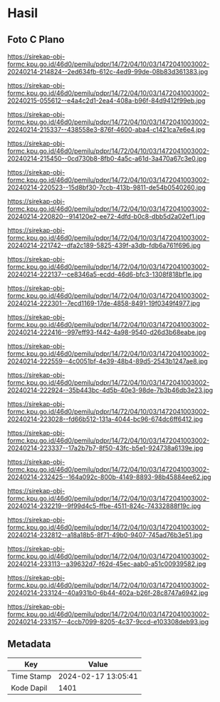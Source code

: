 # Hasil

## Foto C Plano

https://sirekap-obj-formc.kpu.go.id/46d0/pemilu/pdpr/14/72/04/10/03/1472041003002-20240214-214824--2ed634fb-612c-4ed9-99de-08b83d361383.jpg

https://sirekap-obj-formc.kpu.go.id/46d0/pemilu/pdpr/14/72/04/10/03/1472041003002-20240215-055612--e4a4c2d1-2ea4-408a-b96f-84d9412f99eb.jpg

https://sirekap-obj-formc.kpu.go.id/46d0/pemilu/pdpr/14/72/04/10/03/1472041003002-20240214-215337--438558e3-876f-4600-aba4-c1421ca7e6e4.jpg

https://sirekap-obj-formc.kpu.go.id/46d0/pemilu/pdpr/14/72/04/10/03/1472041003002-20240214-215450--0cd730b8-8fb0-4a5c-a61d-3a470a67c3e0.jpg

https://sirekap-obj-formc.kpu.go.id/46d0/pemilu/pdpr/14/72/04/10/03/1472041003002-20240214-220523--15d8bf30-7ccb-413b-9811-de54b0540260.jpg

https://sirekap-obj-formc.kpu.go.id/46d0/pemilu/pdpr/14/72/04/10/03/1472041003002-20240214-220820--914120e2-ee72-4dfd-b0c8-dbb5d2a02ef1.jpg

https://sirekap-obj-formc.kpu.go.id/46d0/pemilu/pdpr/14/72/04/10/03/1472041003002-20240214-221742--dfa2c189-5825-439f-a3db-fdb6a761f696.jpg

https://sirekap-obj-formc.kpu.go.id/46d0/pemilu/pdpr/14/72/04/10/03/1472041003002-20240214-222137--ce8346a5-ecdd-46d6-bfc3-1308f818bf1e.jpg

https://sirekap-obj-formc.kpu.go.id/46d0/pemilu/pdpr/14/72/04/10/03/1472041003002-20240214-222301--7ecd1169-17de-4858-8491-19f0349f4977.jpg

https://sirekap-obj-formc.kpu.go.id/46d0/pemilu/pdpr/14/72/04/10/03/1472041003002-20240214-222416--997eff93-f442-4a98-9540-d26d3b68eabe.jpg

https://sirekap-obj-formc.kpu.go.id/46d0/pemilu/pdpr/14/72/04/10/03/1472041003002-20240214-222559--4c0051bf-4e39-48b4-89d5-2543b1247ae8.jpg

https://sirekap-obj-formc.kpu.go.id/46d0/pemilu/pdpr/14/72/04/10/03/1472041003002-20240214-222924--35b443bc-4d5b-40e3-98de-7b3b46db3e23.jpg

https://sirekap-obj-formc.kpu.go.id/46d0/pemilu/pdpr/14/72/04/10/03/1472041003002-20240214-223028--fd66b512-131a-4044-bc96-674dc6ff6412.jpg

https://sirekap-obj-formc.kpu.go.id/46d0/pemilu/pdpr/14/72/04/10/03/1472041003002-20240214-223337--17a2b7b7-8f50-43fc-b5e1-924738a6139e.jpg

https://sirekap-obj-formc.kpu.go.id/46d0/pemilu/pdpr/14/72/04/10/03/1472041003002-20240214-232425--164a092c-800b-4149-8893-98b45884ee62.jpg

https://sirekap-obj-formc.kpu.go.id/46d0/pemilu/pdpr/14/72/04/10/03/1472041003002-20240214-232219--9f99d4c5-ffbe-4511-824c-74332888f19c.jpg

https://sirekap-obj-formc.kpu.go.id/46d0/pemilu/pdpr/14/72/04/10/03/1472041003002-20240214-232812--a18a18b5-8f71-49b0-9407-745ad76b3e51.jpg

https://sirekap-obj-formc.kpu.go.id/46d0/pemilu/pdpr/14/72/04/10/03/1472041003002-20240214-233113--a39632d7-f62d-45ec-aab0-a51c00939582.jpg

https://sirekap-obj-formc.kpu.go.id/46d0/pemilu/pdpr/14/72/04/10/03/1472041003002-20240214-233124--40a931b0-6b44-402a-b26f-28c8747a6942.jpg

https://sirekap-obj-formc.kpu.go.id/46d0/pemilu/pdpr/14/72/04/10/03/1472041003002-20240214-233157--4ccb7099-8205-4c37-9ccd-e103308deb93.jpg


## Metadata

| Key        | Value               |
| ---------- | ------------------- |
| Time Stamp | 2024-02-17 13:05:41 |
| Kode Dapil | 1401                |



